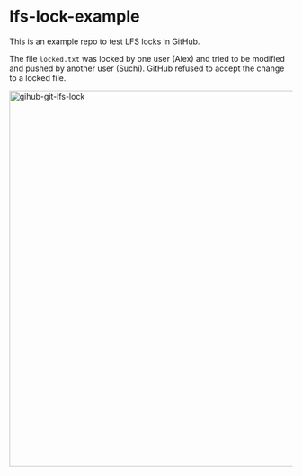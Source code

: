 # lfs-lock-example
This is an example repo to test LFS locks in GitHub.

The file `locked.txt` was locked by one user (Alex) and tried to be modified and pushed by another user (Suchi). GitHub refused to accept the change to a locked file.

<img width="670" alt="gihub-git-lfs-lock" src="https://github.com/salsadigitalauorg/lfs-lock-example/assets/378794/be9ec3d3-63d8-4855-aaa8-89899b6d414f">
